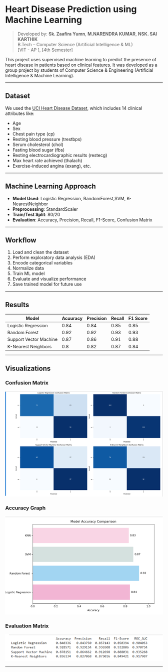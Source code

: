 #  Heart Disease Prediction using Machine Learning

> Developed by: **Sk. Zaafira Yumn**, **M.NARENDRA KUMAR**, **NSK. SAI KARTHIK**  
> B.Tech – Computer Science (Artificial Intelligence & ML)  
> [VIT - AP ], [4th Semester]


This project uses supervised machine learning to predict the presence of heart disease in patients based on clinical features. It was developed as a group project by students of Computer Science & Engineering (Artificial Intelligence & Machine Learning).

---

##  Dataset

We used the  [UCI Heart Disease Dataset](heart_statlog_cleveland_hungary_final.xls), which includes 14 clinical attributes like:

- Age  
- Sex  
- Chest pain type (cp)  
- Resting blood pressure (trestbps)  
- Serum cholesterol (chol)  
- Fasting blood sugar (fbs)  
- Resting electrocardiographic results (restecg)  
- Max heart rate achieved (thalach)  
- Exercise-induced angina (exang), etc.

---

##  Machine Learning Approach

- **Model Used**: Logistic Regression, RandomForest,SVM, K-NearestNeighbor
- **Preprocessing**: StandardScaler  
- **Train/Test Split**: 80/20  
- **Evaluation**: Accuracy, Precision, Recall, F1-Score, Confusion Matrix

---

##  Workflow

1. Load and clean the dataset  
2. Perform exploratory data analysis (EDA)  
3. Encode categorical variables  
4. Normalize data  
5. Train ML model  
6. Evaluate and visualize performance  
7. Save trained model for future use

---

##  Results

| Model                | Acuuracy |Precision | Recall |F1 Score|
|----------------------|--------- |----------|--------|--------|
|Logistic Regression   |  0.84    |  0.84    | 0.85   |   0.85 |
|Random Forest         |  0.92    |  0.92    | 0.93   |   0.93 |
|Support Vector Machine|  0.87    |  0.86    | 0.91   |   0.88 |
|K-Nearest Neighbors   |  0.8     |  0.82    | 0.87   |   0.84 |

---

##  Visualizations

### Confusion Matrix  
![Confusion Matrix](images/confusion_matrix.png)

### Accuracy Graph  
![Accuracy Curve](images/accurary_graph.png)

### Evaluation Matrix
![Evaluation Matrix](images/evaluation_metrics.png)

---


